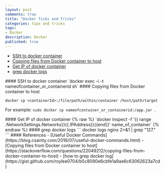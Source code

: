 ```yaml
---
layout: post
comments: true
title: "Docker Ticks and Tricks"
categories: tips and tricks
tags: 
- Docker
description: Docker
published: true
---
```


* [SSH to docker container](#ssh_2_docker_container)  
* [Copying files from Docker container to host](#copy_files_from_container)
* [Get IP of docker container](#get_id_of_container)  
* [grep docker logs](#grep_docker_logs)  

<a name="ssh_2_docker_container"/>
#### SSH to docker container
`docker exec -i -t nameofcontainer_or_containerid sh`

<a name="copy_files_from_container"/>
#### Copying files from Docker container to host 

`docker cp <containerId>:/file/path/within/container /host/path/target`

For example: 
`sudo docker cp nameofcontainer_or_containerid:/app.jar .`

<a name="get_id_of_container"/>
#### Get IP of docker container
{% raw  %}
`docker inspect -f '{{ range .NetworkSettings.Networks}}{{.IPAddress}}{{end}}' name_of_container`
{% endraw %}

<a name="grep_docker_logs"/>
#### grep docker logs
```
docker logs nginx 2>&1 | grep "127." 
```

<a name="references"/>
#### References
- [Useful Docker Commands](https://blog.csainty.com/2016/07/useful-docker-commands.html)
- [Copying files from Docker container to host](https://stackoverflow.com/questions/22049212/copying-files-from-docker-container-to-host)
- [how to grep docker log](https://gist.github.com/roylee0704/b5c8090e6cbfe1a9ae6c63062623a7cd)